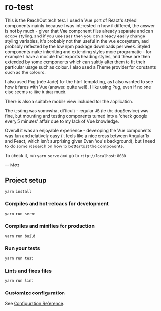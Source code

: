 # ro-test

This is the ReachOut tech test. I used a Vue port of React's styled components mainly because I was interested in how it differed, the answer is not by much - given that Vue component files already separate and can scope styling, and if you use sass then you can already easily change styling variables, it's probably not that useful in the vue ecosystem, and probably reflected by the low npm package downloads per week. Styled components make inheriting and extending styles more programatic - for example I have a module that exports heading styles, and these are then extended by some components which can subtly alter them to fit their particular usage such as colour. I also used a Theme provider for constants such as the colours.

I also used Pug (née Jade) for the html templating, as I also wanted to see how it fares with Vue (answer: quite well). I like using Pug, even if no one else seems to like it that much.

There is also a suitable mobile view included for the application.

The testing was somewhat difficult - regular JS (ie the dogService) was fine, but mounting and testing components turned into a 'check google every 5 minutes' affair due to my lack of Vue knowledge.

Overall it was an enjoyable experience - developing the Vue components was fun and relatively easy (it feels like a nice cross between Angular 1x and React, which isn't surprising given Evan You's background), but I need to do some research on how to better test the components.

To check it, run `yarn serve` and go to `http://localhost:8080`

-- Matt

## Project setup
```
yarn install
```

### Compiles and hot-reloads for development
```
yarn run serve
```

### Compiles and minifies for production
```
yarn run build
```

### Run your tests
```
yarn run test
```

### Lints and fixes files
```
yarn run lint
```

### Customize configuration
See [Configuration Reference](https://cli.vuejs.org/config/).
